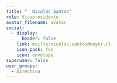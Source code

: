 ```yaml
---
title: "  Nicolás Santos"
role: Vicepresidente
avatar_filename: avatar
social:
  - display:
      header: false
    link: mailto:nicolas.santos@mayor.cl
    icon_pack: fas
    icon: envelope
superuser: false
user_groups:
  - Directiva
---
```

